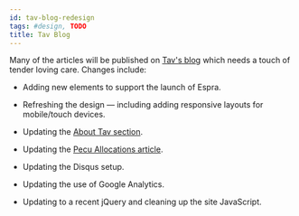 ```yaml
---
id: tav-blog-redesign
tags: #design, TODO
title: Tav Blog
---
```


Many of the articles will be published on [Tav's blog](http://tav.espians.com) which needs a touch of tender loving care. Changes include:

* Adding new elements to support the launch of Espra.

* Refreshing the design — including adding responsive layouts for mobile/touch devices.

* Updating the [About Tav section](http://tav.espians.com/about-tav.html).

* Updating the [Pecu Allocations article](http://tav.espians.com/pecu-allocations-by-tav.html).

* Updating the Disqus setup.

* Updating the use of Google Analytics.

* Updating to a recent jQuery and cleaning up the site JavaScript.